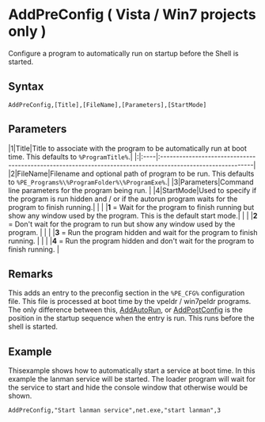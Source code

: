 # AddPreConfig ( Vista / Win7 projects only ) #

Configure a program to automatically run on startup before the Shell is started.

## Syntax ##
```
AddPreConfig,[Title],[FileName],[Parameters],[StartMode]
```

## Parameters ##
|1|Title|Title to associate with the program to be automatically run at boot time. This defaults to `%ProgramTitle%`.|
|:|:----|:-----------------------------------------------------------------------------------------------------------|
|2|FileName|Filename and optional path of program to be run. This defaults to `%PE_Programs%\%ProgramFolder%\%ProgramExe%`.|
|3|Parameters|Command line parameters for the program being run.                                                          |
|4|StartMode|Used to specify if the program is run hidden and / or if the autorun program waits for the program to finish running.|
| |     |**1** = Wait for the program to finish running but show any window used by the program. This is the default start mode.|
| |     |**2** = Don't wait for the program to run but show any window used by the program.                          |
| |     |**3** = Run the program hidden and wait for the program to finish running.                                  |
| |     |**4** = Run the program hidden and don't wait for the program to finish running.                            |

## Remarks ##
This adds an entry to the preconfig section in the `%PE_CFG%` configuration file. This file is processed at boot time by the vpeldr / win7peldr programs. The only difference between this, [AddAutoRun](addautorun.md), or [AddPostConfig](addpostconfig.md) is the position in the startup sequence when the entry is run. This runs before the shell is started.

## Example ##
Thisexample shows how to automatically start a service at boot time. In this example the lanman service will be started. The loader program will wait for the service to start and hide the console window that otherwise would be shown.
```
AddPreConfig,"Start lanman service",net.exe,"start lanman",3
```